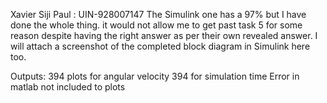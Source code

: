 Xavier Siji Paul : UIN-928007147
The Simulink one has a 97% but I have done the whole thing. it would not allow me to get past task 5 for some reason despite having the right answer as per their own revealed answer. 
I will attach a screenshot of the completed block diagram in Simulink here too. 

Outputs:
394 plots for angular velocity 
394 for simulation time 
Error in matlab not included to plots
